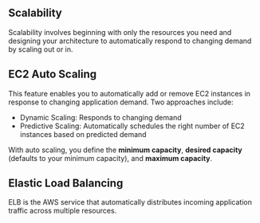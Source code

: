 ## Scalability

Scalability involves beginning with only the resources you need and designing your architecture to automatically respond to changing demand by scaling out or in.

## EC2 Auto Scaling

This feature enables you to automatically add or remove EC2 instances in response to changing application demand. Two approaches include:

- Dynamic Scaling: Responds to changing demand
- Predictive Scaling: Automatically schedules the right number of EC2 instances based on predicted demand

With auto scaling, you define the **minimum capacity**, **desired capacity** (defaults to your minimum capacity), and **maximum capacity**.

## Elastic Load Balancing

ELB is the AWS service that automatically distributes incoming application traffic across multiple resources.
